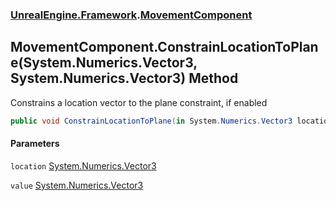 ### [UnrealEngine.Framework](./UnrealEngine-Framework.md 'UnrealEngine.Framework').[MovementComponent](./MovementComponent.md 'UnrealEngine.Framework.MovementComponent')
## MovementComponent.ConstrainLocationToPlane(System.Numerics.Vector3, System.Numerics.Vector3) Method
Constrains a location vector to the plane constraint, if enabled  
```csharp
public void ConstrainLocationToPlane(in System.Numerics.Vector3 location, ref System.Numerics.Vector3 value);
```
#### Parameters
<a name='UnrealEngine-Framework-MovementComponent-ConstrainLocationToPlane(System-Numerics-Vector3_System-Numerics-Vector3)-location'></a>
`location` [System.Numerics.Vector3](https://docs.microsoft.com/en-us/dotnet/api/System.Numerics.Vector3 'System.Numerics.Vector3')  
  
<a name='UnrealEngine-Framework-MovementComponent-ConstrainLocationToPlane(System-Numerics-Vector3_System-Numerics-Vector3)-value'></a>
`value` [System.Numerics.Vector3](https://docs.microsoft.com/en-us/dotnet/api/System.Numerics.Vector3 'System.Numerics.Vector3')  
  
